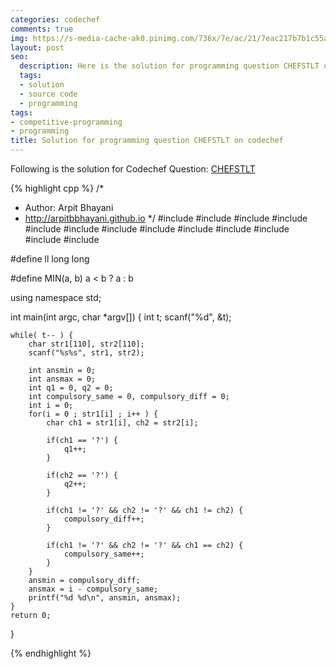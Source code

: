 ```yaml
---
categories: codechef
comments: true
img: https://s-media-cache-ak0.pinimg.com/736x/7e/ac/21/7eac217b7b1c55ab7fd56758e4e181be.jpg
layout: post
seo:
  description: Here is the solution for programming question CHEFSTLT on codechef
  tags:
  - solution
  - source code
  - programming
tags:
- competitive-programming
- programming
title: Solution for programming question CHEFSTLT on codechef
---
```


Following is the solution for Codechef Question: [CHEFSTLT](https://www.codechef.com/problems/CHEFSTLT)

{% highlight cpp %}
/*
 *  Author: Arpit Bhayani
 *  http://arpitbbhayani.github.io
 */
#include <cmath>
#include <cstdio>
#include <cstdlib>
#include <climits>
#include <deque>
#include <iostream>
#include <list>
#include <limits>
#include <map>
#include <queue>
#include <set>
#include <stack>
#include <vector>

#define ll long long

#define MIN(a, b) a < b ? a : b

using namespace std;

int main(int argc, char *argv[]) {
    int t;
    scanf("%d", &t);

    while( t-- ) {
        char str1[110], str2[110];
        scanf("%s%s", str1, str2);

        int ansmin = 0;
        int ansmax = 0;
        int q1 = 0, q2 = 0;
        int compulsory_same = 0, compulsory_diff = 0;
        int i = 0;
        for(i = 0 ; str1[i] ; i++ ) {
            char ch1 = str1[i], ch2 = str2[i];

            if(ch1 == '?') {
                q1++;
            }

            if(ch2 == '?') {
                q2++;
            }

            if(ch1 != '?' && ch2 != '?' && ch1 != ch2) {
                compulsory_diff++;
            }

            if(ch1 != '?' && ch2 != '?' && ch1 == ch2) {
                compulsory_same++;
            }
        }
        ansmin = compulsory_diff;
        ansmax = i - compulsory_same;
        printf("%d %d\n", ansmin, ansmax);
    }
    return 0;
}

{% endhighlight %}
